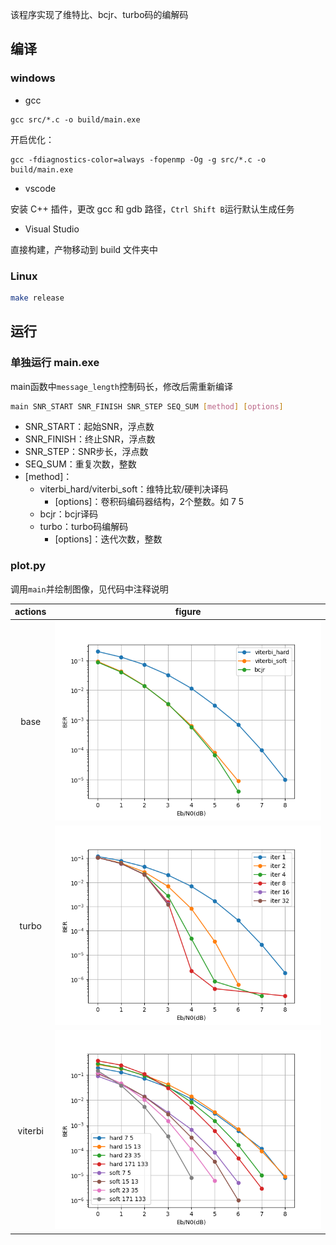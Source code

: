 该程序实现了维特比、bcjr、turbo码的编解码

## 编译

### windows

- gcc

```shell
gcc src/*.c -o build/main.exe
```

开启优化：

```shell
gcc -fdiagnostics-color=always -fopenmp -Og -g src/*.c -o build/main.exe 
```

- vscode

安装 C++ 插件，更改 gcc 和 gdb 路径，`Ctrl Shift B`运行默认生成任务

- Visual Studio

直接构建，产物移动到 build 文件夹中

### Linux

```bash
make release
```

## 运行

### 单独运行 main.exe

main函数中`message_length`控制码长，修改后需重新编译

```sh
main SNR_START SNR_FINISH SNR_STEP SEQ_SUM [method] [options]
```

- SNR_START：起始SNR，浮点数
- SNR_FINISH：终止SNR，浮点数
- SNR_STEP：SNR步长，浮点数
- SEQ_SUM：重复次数，整数
- [method]：
  - viterbi_hard/viterbi_soft：维特比软/硬判决译码
    - [options]：卷积码编码器结构，2个整数。如 7 5
  - bcjr：bcjr译码
  - turbo：turbo码编解码
    - [options]：迭代次数，整数

### plot.py

调用`main`并绘制图像，见代码中注释说明

| actions |                   figure                    |
| :-----: | :-----------------------------------------: |
|  base   |    ![base](assets_final/figure_base.png)    |
|  turbo  |   ![turbo](assets_final/figure_turbo.png)   |
| viterbi | ![viterbi](assets_final/figure_viterbi.png) |

